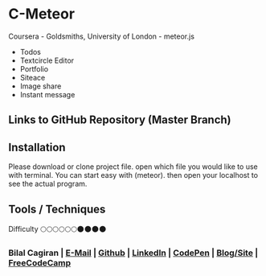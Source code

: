 # C-Meteor
Coursera - Goldsmiths, University of London - meteor.js 

- Todos
- Textcircle Editor
- Portfolio
- Siteace
- Image share
- Instant message

## Links to GitHub Repository (Master Branch)


## Installation
Please download or clone project file. open which file you would like to use with terminal. You can start easy with (meteor). then open your localhost to see the actual program.

## Tools / Techniques


Difficulty :full_moon::full_moon::full_moon::full_moon::full_moon::full_moon::new_moon::new_moon::new_moon::new_moon:

### Bilal Cagiran  | [E-Mail](mailto:bcagiran@hotmail.com) | [Github](https://github.com/extwiii/) | [LinkedIn](https://linkedin.com/in/bilalcagiran) | [CodePen](http://codepen.io/extwiii/) | [Blog/Site](http://bilalcagiran.com) | [FreeCodeCamp](https://www.freecodecamp.com/extwiii) 

